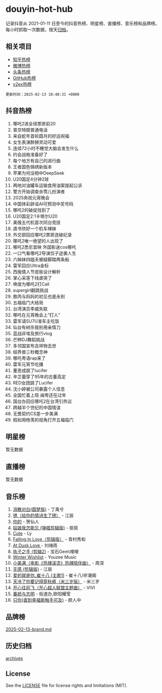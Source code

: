 # douyin-hot-hub

记录抖音从 2021-01-11 日至今的抖音热榜、明星榜、直播榜、音乐榜和品牌榜。每小时抓取一次数据，按天[归档](archives)。

## 相关项目

- [知乎热榜](https://github.com/lonnyzhang423/zhihu-hot-hub)
- [微博热榜](https://github.com/lonnyzhang423/weibo-hot-hub)
- [头条热榜](https://github.com/lonnyzhang423/toutiao-hot-hub)
- [GitHub热榜](https://github.com/lonnyzhang423/github-hot-hub)
- [v2ex热榜](https://github.com/lonnyzhang423/v2ex-hot-hub)


`更新时间：2025-02-13 10:48:31 +0800`

## 抖音热榜

1. 哪吒2进全球票房前20
1. 普京特朗普通电话
1. 来自蛇年首轮圆月的好运祝福
1. 女生表演醉狮灵动可爱
1. 连续72小时不睡觉大脑会发生什么
1. 约会战袍准备好了
1. 每个地方有自己的进行曲
1. 王者国色锦绣新版本
1. 苹果为何没相中DeepSeek
1. U20国足4分钟2球
1. 两地对油罐车运输食用油案提起公诉
1. 警方开始调查余莺儿扮演者
1. 2025央视元宵晚会
1. 中国体彩辟谣AI可预测中奖号码
1. 哪吒2的破绽找到了
1. U20国足2:1卡塔尔U20
1. 美俄五代机首次同台竞技
1. 虞书欣好一个机车辣妹
1. 外交部回应哪吒2票房连破纪录
1. 哪吒2唯一绝望的人出现了
1. 哪吒2悉尼首映 外国影迷cos哪吒
1. 一口气看哪吒2导演饺子逆袭人生
1. 六姊妹四姐夫被疑脚踏两条船
1. 雷军回应Ultra金标
1. 西施情人节皮肤设计解析
1. 掌心采莲下线虐哭了
1. 唤俊为哪吒2打Call
1. supergirl翻跳挑战
1. 敖丙与妈妈的初见也是永别
1. 五福临门大结局
1. 台湾演员李威失联
1. 哪吒在元宵晚会上“打人”
1. 雷军请SU7U准车主吃饭
1. 仙台有树杀我别用亲情刀
1. 蓝战非埃及旅行vlog
1. 芒种DJ舞蹈挑战
1. 多邻国宣布吉祥物去世
1. 结界兽三秒概念神
1. 哪吒粤语rap来了
1. 雷军元宵节吃播
1. 董思成跳了lucifer
1. 辛芷蕾穿了95年的古董高定
1. RED女团跳了Lucifer
1. 沈小婷被公司暴露个人信息
1. 全国忙着上班 闽粤还在过年
1. 国台办回应哪吒2在台湾引热议
1. 跨越半个世纪的中国情谊
1. 无畏契约CS差一步美满
1. 假如用杨羡的视角打开五福临门

## 明星榜

暂无数据

## 直播榜

暂无数据

## 音乐榜

1. [消散对白(圆梦版)](https://sf3-cdn-tos.douyinstatic.com/obj/tos-cn-ve-2774/og4jB5I5IizzoZVAAAzWgBMAsMDWoArfwBOiFs) - 丁禹兮
1. [锈（给你的情诗生了锈）](https://sf5-hl-cdn-tos.douyinstatic.com/obj/tos-cn-ve-2774/o8a1PBtVqIYbPEGK6e5A4egedVMdm3fCIz6bbE) - 江辰
1. [你的](https://sf5-hl-cdn-tos.douyinstatic.com/obj/tos-cn-ve-2774/oYuIeKf42jB7sEV6B2upMdpYAgfrQWj0FeRegh) - 贺仙人
1. [姑娘我怎能忘 (弹唱剪辑版)](https://sf5-hl-cdn-tos.douyinstatic.com/obj/tos-cn-ve-2774/okamwrBGEMz6illuEofAsMV4yzF5tVWbBiA5AI) - 抠抠
1. [Cute](https://sf5-hl-cdn-tos.douyinstatic.com/obj/tos-cn-ve-2774/o4IbIzHWKAAB4wsS5qMBRiiAlEBGTpQRNfFvuo) - Ly
1. [Falling In Love（剪辑版）](https://sf5-hl-cdn-tos.douyinstatic.com/obj/tos-cn-ve-2774/o8ajpA8zzgBPahbBIO8AcKGBLJezFCRd1wfP9f) - 青村秀和
1. [ At Dusk  Love ](https://sf5-hl-cdn-tos.douyinstatic.com/obj/tos-cn-ve-2774/o8CrpCf5CaYgI4ZrtQgMQAFEfuGqNnRSDQAPBc) - 刘嗨雨
1. [执子之手 (剪辑2)](https://sf5-hl-cdn-tos.douyinstatic.com/obj/tos-cn-ve-2774/oUoZLQjCc31XzqsBnBQUNgeKtYPBcgbFDwtfcu) - 宝石Gem\哩哩
1. [Winter Wishlist](https://sf5-hl-cdn-tos.douyinstatic.com/obj/tos-cn-ve-2774/oIIgUOeamCFCVAzxN6MFRLIBlLGpUqQxeeHrLE) - Youzee Music
1. [小美满（电影《热辣滚烫》热辣陪伴曲）](https://sf5-hl-cdn-tos.douyinstatic.com/obj/tos-cn-ve-2774/o0GAn2lSgfZIDUgtevCGDQYnFg4CwnrBaxbTZL) - 周深
1. [无感 (剪辑版)](https://sf5-hl-cdn-tos.douyinstatic.com/obj/tos-cn-ve-2774/o0eIsUzJBDlQaQFC5OFlgbMEZC1TFYBftOBn6p) - 江辰
1. [爱的就是你_崔十八 (主歌1)](https://sf3-cdn-tos.douyinstatic.com/obj/tos-cn-ve-2774/oI5BO5DhFZ6UTcNCnZaOCBLtZ7WIMQGfgnXf5E) - 崔十八/听潮阁
1. [天冷了你要记得穿秋裤（米三岁版）](https://sf5-hl-cdn-tos.douyinstatic.com/obj/tos-cn-ve-2774/oQlIwVIDWiZ6BQilAorS7MA0AgCkQDvcZAdm1) - 米三岁
1. [开心往前飞（开心超人联盟主题曲）](https://sf5-hl-cdn-tos.douyinstatic.com/obj/tos-cn-ve-2774/9d8fb7c82cf1421fb93a9fe925275e0a) - VIVI
1. [春娇与志明](https://sf5-hl-cdn-tos.douyinstatic.com/obj/tos-cn-ve-2774/e530d8fceb7044b39707d7f9ff54add1) - 街道办,欧阳耀莹
1. [只你(直到幸福能触手可及)](https://sf5-hl-cdn-tos.douyinstatic.com/obj/tos-cn-ve-2774/o0lBkRDzFTeaVSUz3ZZSCBVtZ5DIMQGfgmEAuE) - 颜人中

## 品牌榜

[2025-02-13-brand.md](archives/2025-02-13-brand.md)

## 历史归档

[archives](archives)

## License

See the [LICENSE](LICENSE) file for license rights and limitations (MIT).
